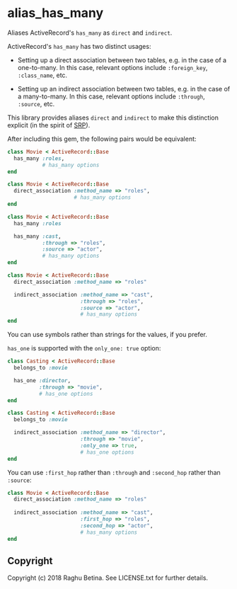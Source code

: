 # alias_has_many

Aliases ActiveRecord's `has_many` as `direct` and `indirect`.

ActiveRecord's `has_many` has two distinct usages:

 - Setting up a direct association between two tables, e.g. in the case of a
   one-to-many. In this case, relevant options include `:foreign_key`,
   `:class_name`, etc.

 - Setting up an indirect association between two tables, e.g. in the case of a
   many-to-many. In this case, relevant options include `:through`, `:source`,
   etc.

This library provides aliases `direct` and `indirect` to make this distinction
explicit (in the spirit of
[SRP](https://en.wikipedia.org/wiki/Single_responsibility_principle)).

After including this gem, the following pairs would be equivalent:

```ruby
class Movie < ActiveRecord::Base
  has_many :roles,
           # has_many options
end

class Movie < ActiveRecord::Base
  direct_association :method_name => "roles",
                     # has_many options
end
```

```ruby
class Movie < ActiveRecord::Base
  has_many :roles

  has_many :cast,
           :through => "roles",
           :source => "actor",
           # has_many options
end

class Movie < ActiveRecord::Base
  direct_association :method_name => "roles"

  indirect_association :method_name => "cast",
                       :through => "roles",
                       :source => "actor",
                       # has_many options
end
```

You can use symbols rather than strings for the values, if you prefer.

`has_one` is supported with the `only_one: true` option:

```ruby
class Casting < ActiveRecord::Base
  belongs_to :movie

  has_one :director,
          :through => "movie",
          # has_one options
end

class Casting < ActiveRecord::Base
  belongs_to :movie

  indirect_association :method_name => "director",
                       :through => "movie",
                       :only_one => true,
                       # has_one options
end
```

You can use `:first_hop` rather than `:through` and `:second_hop` rather than
`:source`:

```ruby
class Movie < ActiveRecord::Base
  direct_association :method_name => "roles"
  
  indirect_association :method_name => "cast",
                       :first_hop => "roles",
                       :second_hop => "actor",
                       # has_many options
end
```

## Copyright

Copyright (c) 2018 Raghu Betina. See LICENSE.txt for further details.
